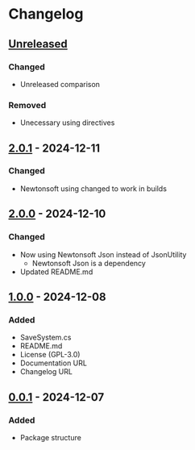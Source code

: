 # Changelog

## [Unreleased]

### Changed

- Unreleased comparison

### Removed

- Unecessary using directives

## [2.0.1] - 2024-12-11

### Changed

- Newtonsoft using changed to work in builds

## [2.0.0] - 2024-12-10

### Changed

- Now using Newtonsoft Json instead of JsonUtility
  - Newtonsoft Json is a dependency
- Updated README.md

## [1.0.0] - 2024-12-08

### Added

- SaveSystem.cs
- README.md
- License (GPL-3.0)
- Documentation URL
- Changelog URL

## [0.0.1] - 2024-12-07

### Added

- Package structure

[Unreleased]: https://github.com/lajawi/unity-save-system/compare/v2.0.1...develop
[2.0.1]: https://github.com/lajawi/unity-save-system/compare/v2.0.0...v2.0.1
[2.0.0]: https://github.com/lajawi/unity-save-system/compare/v1.0.0...v2.0.0
[1.0.0]: https://github.com/lajawi/unity-save-system/compare/v0.0.1...v1.0.0
[0.0.1]: https://github.com/lajawi/unity-save-system/releases/tag/v0.0.1
